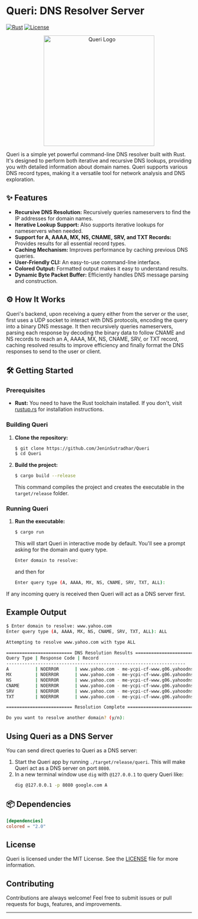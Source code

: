 # Queri: DNS Resolver Server

[![Rust](https://img.shields.io/badge/rust-1.63+-orange?style=flat-square&logo=rust)](https://www.rust-lang.org/) [![License](https://img.shields.io/badge/License-MIT-blue.svg?style=flat-square)](https://opensource.org/licenses/MIT)

<p align="center">
  <img src="https://github.com/user-attachments/assets/a392f1df-1474-4556-b0d5-623427b663e5" alt="Queri Logo" width="300"/>
</p>

Queri is a simple yet powerful command-line DNS resolver built with Rust. It's designed to perform both iterative and recursive DNS lookups, providing you with detailed information about domain names. Queri supports various DNS record types, making it a versatile tool for network analysis and DNS exploration.

## ✨ Features

*   **Recursive DNS Resolution:** Recursively queries nameservers to find the IP addresses for domain names.
*   **Iterative Lookup Support:** Also supports iterative lookups for nameservers when needed.
*   **Support for A, AAAA, MX, NS, CNAME, SRV, and TXT Records:** Provides results for all essential record types.
*   **Caching Mechanism:** Improves performance by caching previous DNS queries.
*   **User-Friendly CLI:** An easy-to-use command-line interface.
*   **Colored Output:** Formatted output makes it easy to understand results.
*   **Dynamic Byte Packet Buffer:** Efficiently handles DNS message parsing and construction.

## ⚙️ How It Works

Queri's backend, upon receiving a query either from the server or the user, first uses a UDP socket to interact with DNS protocols, encoding the query into a binary DNS message. It then recursively queries nameservers, parsing each response by decoding the binary data to follow CNAME and NS records to reach an A, AAAA, MX, NS, CNAME, SRV, or TXT record, caching resolved results to improve efficiency and finally format the DNS responses to send to the user or client.


## 🛠️ Getting Started

### Prerequisites

*   **Rust:** You need to have the Rust toolchain installed. If you don't, visit [rustup.rs](https://rustup.rs/) for installation instructions.

### Building Queri

1.  **Clone the repository:**

    ```bash
    $ git clone https://github.com/JeninSutradhar/Queri
    $ cd Queri
    ```
2.  **Build the project:**

    ```bash
    $ cargo build --release
    ```
    This command compiles the project and creates the executable in the `target/release` folder.

### Running Queri

1.  **Run the executable:**

    ```bash
	$ cargo run
	```

    This will start Queri in interactive mode by default. You'll see a prompt asking for the domain and query type.
    ```bash
    Enter domain to resolve:
    ```
    and then for
    ```bash
    Enter query type (A, AAAA, MX, NS, CNAME, SRV, TXT, ALL):
    ```
   If any incoming query is received then Queri will act as a DNS server first.

## Example Output
```bash
$ Enter domain to resolve: www.yahoo.com
Enter query type (A, AAAA, MX, NS, CNAME, SRV, TXT, ALL): ALL

Attempting to resolve www.yahoo.com with type ALL

========================= DNS Resolution Results =========================
Query Type | Response Code | Record                                   | TTL  
--------------------------------------------------------------------
A          | NOERROR      | www.yahoo.com - me-ycpi-cf-www.g06.yahoodns.net | 60   
MX         | NOERROR      | www.yahoo.com - me-ycpi-cf-www.g06.yahoodns.net | 60   
NS         | NOERROR      | www.yahoo.com - me-ycpi-cf-www.g06.yahoodns.net | 60   
CNAME      | NOERROR      | www.yahoo.com - me-ycpi-cf-www.g06.yahoodns.net | 60   
SRV        | NOERROR      | www.yahoo.com - me-ycpi-cf-www.g06.yahoodns.net | 60   
TXT        | NOERROR      | www.yahoo.com - me-ycpi-cf-www.g06.yahoodns.net | 60   

========================= Resolution Complete =========================

Do you want to resolve another domain? (y/n): 
```

##  Using Queri as a DNS Server

You can send direct queries to Queri as a DNS server:

1. Start the Queri app by running `./target/release/queri`. This will make Queri act as a DNS server on port `8080`.
2. In a new terminal window use `dig` with `@127.0.0.1` to query Queri like:
    ```bash
    dig @127.0.0.1 -p 8080 google.com A
    ```

## 📦 Dependencies
```toml
[dependencies]
colored = "2.0"
```

## License

Queri is licensed under the MIT License. See the [LICENSE](LICENSE) file for more information.

## Contributing

Contributions are always welcome! Feel free to submit issues or pull requests for bugs, features, and improvements.

---
